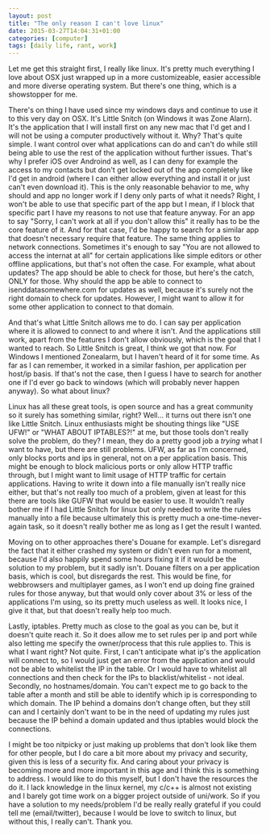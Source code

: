 ```yaml
---
layout: post
title: "The only reason I can't love linux"
date: 2015-03-27T14:04:31+01:00
categories: [computer]
tags: [daily life, rant, work]
---
```

Let me get this straight first, I really like linux. It's pretty much everything I love about OSX just wrapped up in a more customizeable, easier accessible and more diverse operating system. But there's one thing, which is a showstopper for me.

There's on thing I have used since my windows days and continue to use it to this very day on OSX. It's Little Snitch (on Windows it was Zone Alarn). It's the application that I will install first on any new mac that I'd get and I will not be using a computer productively without it. Why? That's quite simple. I want control over what applications can do and can't do while still being able to use the rest of the application without further issues. That's why I prefer iOS over Androind as well, as I can deny for example the access to my contacts but don't get locked out of the app completely like I'd get in android (where I can either allow everything and install it or just can't even download it). This is the only reasonable behavior to me, why should and app no longer work if I deny only parts of what it needs? Right, I won't be able to use that specific part of the app but I mean, if I block that specific part I have my reasons to not use that feature anyway. For an app to say "Sorry, I can't work at all if you don't allow this" it really has to be the core feature of it. And for that case, I'd be happy to search for a similar app that doesn't necessary require that feature. The same thing applies to network connections. Sometimes it's enough to say "You are not allowed to access the internat at all" for certain applications like simple editors or other offline applications, but that's not often the case. For example, what about updates? The app should be able to check for those, but here's the catch, ONLY for those. Why should the app be able to connect to isenddatasomewhere.com for updates as well, because it's surely not the right domain to check for updates. However, I might want to allow it for some other application to connect to that domain. 

And that's what Little Snitch allows me to do. I can say per application where it is allowed to connect to and where it isn't. And the applications still work, apart from the features I don't allow obviously, which is the goal that I wanted to reach. So Little Snitch is great, I think we got that now. For Windows I mentioned Zonealarm, but I haven't heard of it for some time. As far as I can remember, it worked in a similar fashion, per application per host/ip basis. If that's not the case, then I guess I have to search for another one if I'd ever go back to windows (which will probably never happen anyway). So what about linux?

Linux has all these great tools, is open source and has a great community so it surely has something similar, right? Well... it turns out there isn't one like Little Snitch. Linux enthusiasts might be shouting things like "USE UFW!" or "WHAT ABOUT IPTABLES?!" at me, but those tools don't really solve the problem, do they? I mean, they do a pretty good job a *trying* what I want to have, but there are still problems. UFW, as far as I'm concerned, only blocks ports and ips in general, not on a per application basis. This might be enough to block malicious ports or only allow HTTP traffic through, but I might want to limit usage of HTTP traffic for certain applications. Having to write it down into a file manually isn't really nice either, but that's not really too much of a problem, given at least for this there are tools like GUFW that would be easier to use. It wouldn't really bother me if I had Little Snitch for linux but only needed to write the rules manually into a file because ultimately this is pretty much a one-time-never-again task, so it doesn't really bother me as long as I get the result I wanted.

Moving on to other approaches there's Douane for example. Let's disregard the fact that it either crashed my system or didn't even run for a moment, because I'd also happily spend some hours fixing it if it would be the solution to my problem, but it sadly isn't. Douane filters on a per application basis, which is cool, but disregards the rest. This would be fine, for webbrowsers and multiplayer games, as I won't end up doing fine grained rules for those anyway, but that would only cover about 3% or less of the applications I'm using, so its pretty much useless as well. It looks nice, I give it that, but that doesn't really help too much.

Lastly, iptables. Pretty much as close to the goal as you can be, but it doesn't quite reach it. So it does allow me to set rules per ip and port while also letting me specify the owner/process that this rule applies to. This is what I want right? Not quite. First, I can't anticipate what ip's the application will connect to, so I would just get an error from the application and would not be able to whitelist the IP in the table. Or I would have to whitelist all connections and then check for the IPs to blacklist/whitelist - not ideal. Secondly, no hostnames/domain. You can't expect me to go back to the table after a month and still be able to identify which ip is corresponding to which domain. The IP behind a domains don't change often, but they still can and I certainly don't want to be in the need of updating my rules just because the IP behind a domain updated and thus iptables would block the connections.

I might be too nitpicky or just making up problems that don't look like them for other people, but I do care a bit more about my privacy and security, given this is less of a security fix. And caring about your privacy is becoming more and more important in this age and I think this is something to address. I would like to do this myself, but I don't have the resources the do it. I lack knowledge in the linux kernel, my c/c++ is almost not existing and I barely got time work on a bigger project outside of uni/work. So if you have a solution to my needs/problem I'd be really really grateful if you could tell me (email/twitter), because I would be love to switch to linux, but without this, I really can't. Thank you.